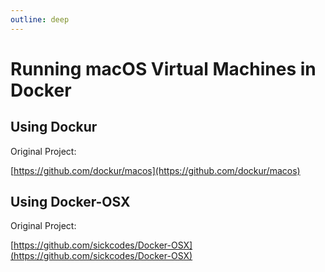 ```yaml
---
outline: deep
---
```


# Running macOS Virtual Machines in Docker

## Using Dockur

Original Project:

[https://github.com/dockur/macos](https://github.com/dockur/macos)

## Using Docker-OSX

Original Project:

[https://github.com/sickcodes/Docker-OSX](https://github.com/sickcodes/Docker-OSX)
